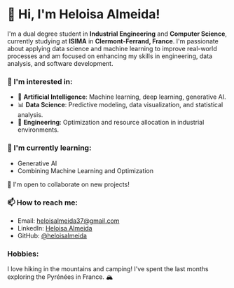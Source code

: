 # 👋 Hi, I'm Heloisa Almeida!

I'm a dual degree student in **Industrial Engineering** and **Computer Science**, currently studying at **ISIMA** in **Clermont-Ferrand, France**. I'm passionate about applying data science and machine learning to improve real-world processes and am focused on enhancing my skills in engineering, data analysis, and software development.

### 👀 I'm interested in:
- 🤖 **Artificial Intelligence**: Machine learning, deep learning, generative AI.
- 📊 **Data Science**: Predictive modeling, data visualization, and statistical analysis.
- 🔧 **Engineering**: Optimization and resource allocation in industrial environments.

### 🌱 I'm currently learning:
- Generative AI
- Combining Machine Learning and Optimization

💞️ I'm open to collaborate on new projects!

### 📫 How to reach me:
- Email: heloisalmeida37@gmail.com
- LinkedIn: [Heloisa Almeida](https://www.linkedin.com/in/heloisaalmeida)
- GitHub: [@heloisalmeida](https://github.com/heloisalmeida)

### Hobbies:
I love hiking in the mountains and camping! I've spent the last months exploring the Pyrénées in France. 🏔️
